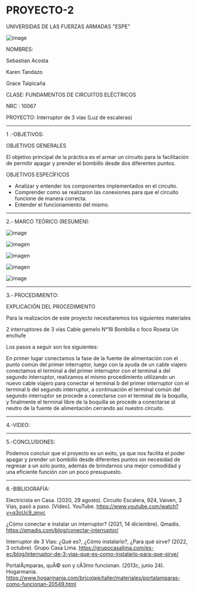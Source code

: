 # PROYECTO-2

UNIVERSIDAS DE LAS FUERZAS ARMADAS "ESPE"  

![image](https://user-images.githubusercontent.com/116777044/212805422-2cc3dacd-4d46-4fc4-b7b2-5ee8ca3f48c1.png)


NOMBRES:

Sebastian Acosta

Karen Tandazo

Grace Taipicaña

CLASE: FUNDAMENTOS DE CIRCUITOS ELÉCTRICOS

NRC : 10067

PROYECTO: Interruptor de 3 vías (Luz de escaleras)

---------------------------------------------------------------------------------------------------------------------------------------------------------------------------------

1 .-OBJETIVOS:

OBJETIVOS GENERALES

El objetivo principal de la práctica es el armar un circuito para la facilitación de permitir apagar y prender el bombillo desde dos diferentes puntos.

OBJETIVOS ESPECÍFICOS

- Analizar y entender los componentes implementados en el circuito. 
- Comprender como se realizaron las conexiones para que el circuito funcione de manera correcta.
- Entender el funcionamiento del mismo.

---------------------------------------------------------------------------------------------------------------------------------------

2.- MARCO TEÓRICO (RESUMEN):

![image](https://user-images.githubusercontent.com/116777044/212805144-5615e5c6-c3a5-4ebc-a179-e19a068bf23a.png)

![imagen](https://user-images.githubusercontent.com/116777044/212805111-b6c1fa17-982d-44b5-9cfd-5072018833c3.png)

![imagen](https://user-images.githubusercontent.com/116777044/212805074-a72c9be1-de86-47c6-847a-43feac406049.png)

![imagen](https://user-images.githubusercontent.com/116777044/212805042-8576d08c-736c-40ac-9b87-2ba99819a344.png)

![image](https://user-images.githubusercontent.com/116777044/212804995-baa4cd16-b25b-43fc-9d04-395caa61da71.png)

-----------------------------------------------------------------------------------------------------------------------------------------

3.- PROCEDIMIENTO:

EXPLICACIÓN DEL PROCEDIMIENTO

Para la realización de este proyecto necesitaremos los siguientes materiales

2 interruptores de 3 vías
Cable gemelo N°18
Bombilla o foco
Roseta 
Un enchufe

Los pasos a seguir son los siguientes:

En primer lugar conectamos la fase de la fuente de alimentación con el punto común del primer interruptor, luego con la ayuda de un cable viajero conectamos el 
terminal a del primer interruptor con el terminal a del segundo interruptor, realizamos el mismo procedimiento utilizando un nuevo cable viajero para conectar el 
terminal b del primer interruptor con el terminal b del segundo interruptor, a continuación el terminal común del segundo interruptor se procede a conectarse con el 
terminal de la boquilla, y finalmente el terminal libre de la boquilla se procede a conectarse al neutro de la fuente de alimentación cerrando así nuestro circuito.

--------------------------------------------------------------------------------------------------------------------------------------------------------------------

4.-VIDEO:


------------------------------------------------------------------------------------------------------------------------------------------------------------------

5.-CONCLUSIONES:

Podemos concluir que el proyecto es un exito, ya que nos facilita el poder apagar y prender un bombillo desde diferentes puntos sin necesidad de regresar a un solo punto, además de brindarnos una mejor comodidad y una eficiente función con un poco presupuesto. 

--------------------------------------------------------------------------------------------------------------------------------------------------------------

6.-BIBLIOGRAFÍA:

Electricista en Casa. (2020, 29 agosto). Circuito Escalera, 924, Vaiven, 3 Vias, pasó a paso. [Vídeo]. YouTube. https://www.youtube.com/watch?v=q3oUc9_qnyc

¿Cómo conectar e instalar un interruptor? (2021, 14 diciembre). Qmadis. https://qmadis.com/blog/conectar-interruptor/

Interruptor de 3 Vías: ¿Qué es?, ¿Cómo instalarlo?, ¿Para qué sirve? (2022, 3 octubre). Grupo Casa Lima. https://grupocasalima.com/es-ec/blog/interruptor-de-3-vias-que-es-como-instalarlo-para-que-sirve/

PortalÃ¡mparas, quÃ© son y cÃ3mo funcionan. (2013c, junio 24). Hogarmania. https://www.hogarmania.com/bricolaje/taller/materiales/portalamparas-como-funcionan-20549.html
